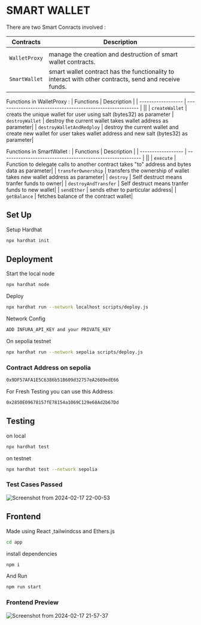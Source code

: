 # SMART WALLET


There are two Smart Conracts involved :


| Contracts        | Description                                                |
| ------------------ | ---------------------------------------------------------- |
||
| `WalletProxy` |  manage the creation and destruction of smart wallet contracts.
| `SmartWallet` | smart wallet contract has the functionality to interact with other contracts, send and receive funds.|

Functions in WalletProxy : 
| Functions       | Description                                                |
| ------------------ | ---------------------------------------------------------- |
||
| `createWallet` |  creats the unique wallet for user using salt (bytes32) as parameter
| `destroyWallet` | destroy the current wallet takes wallet address as parameter|
| `destroyWalletAndRedploy` | destroy the current wallet and create new wallet for user takes wallet address and new salt (bytes32) as parameter|

Functions in SmartWallet : 
| Functions       | Description                                                |
| ------------------ | ---------------------------------------------------------- |
|| 
| `execute` |  Function to delegate calls to another contract takes "to" address and bytes data as parameter|
| `transferOwnership` | transfers the ownership of wallet takes new wallet address as parameter|
| `destroy` | Self destruct means tranfer funds to owner|
| `destroyAndTransfer` | Self destruct means tranfer funds to new wallet|
| `sendEther` | sends ether to particular address|
| `getBalance` | fetches balance of the contract wallet|


## Set Up

Setup Hardhat

```bash
npx hardhat init
```

## Deployment

Start the local node
```bash
npx hardhat node
```
Deploy
```bash
npx hardhat run --network localhost scripts/deploy.js
```

Network Config
```bash
ADD INFURA_API_KEY and your PRIVATE_KEY
```
On sepolia testnet
```bash
npx hardhat run --network sepolia scripts/deploy.js
```

### Contract Address on sepolia
```bash
0x9DF57AFA1E5C6386b51B609d32757eA2609edE66
```
For Fresh Testing you can use this Address
```bash
0x2850E09678157fE78154a1069C129e68Ad2b67Dd
```

## Testing
on local
```bash
npx hardhat test
```
on testnet
```bash
npx hardhat test --network sepolia
```
### Test Cases Passed

![Screenshot from 2024-02-17 22-00-53](https://github.com/akasharora963/smart-wallet/assets/45670997/0af33122-e5cd-4865-bdbe-32b8fc156d2a)



## Frontend
Made using React ,tailwindcss and Ethers.js
```bash
cd app
```
install dependencies
```bash
npm i
```
And Run
```bash
npm run start
```
### Frontend Preview
![Screenshot from 2024-02-17 21-57-37](https://github.com/akasharora963/smart-wallet/assets/45670997/846e4ea6-5501-4274-b0e4-7fbb2c52da24)







    


